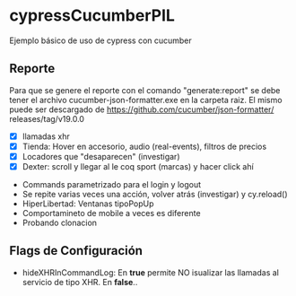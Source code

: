 # cypressCucumberPIL

Ejemplo básico de uso de cypress con cucumber

## Reporte

Para que se genere el reporte con el comando "generate:report" se debe tener
el archivo cucumber-json-formatter.exe en la carpeta raiz.
El mismo puede ser descargado de https://github.com/cucumber/json-formatter/
releases/tag/v19.0.0

- [x] llamadas xhr
- [x] Tienda: Hover en accesorio, audio (real-events), filtros de precios
- [x] Locadores que "desaparecen" (investigar)
- [x] Dexter: scroll y llegar al le coq sport (marcas) y hacer click ahí
- Commands parametrizado para el login y logout
- Se repite varias veces una acción, volver atrás (investigar) y cy.reload()
- HiperLibertad: Ventanas tipoPopUp
- Comportamineto de mobile a veces es diferente
- Probando clonacion

## Flags de Configuración

- hideXHRInCommandLog: En **true** permite NO isualizar las llamadas al servicio de tipo XHR. En **false**..
